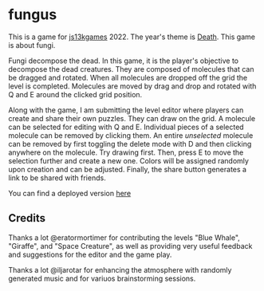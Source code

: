 # fungus

This is a game for [js13kgames](https://js13kgames.com/) 2022. The year's theme is [Death](https://medium.com/js13kgames/js13kgames-2022-has-started-73a7bd31721b).
This game is about fungi.

Fungi decompose the dead. In this game, it is the player's objective to decompose the dead creatures. They are composed of molecules that can be dragged and rotated. When all molecules are dropped off the grid the level is completed. Molecules are moved by drag and drop and rotated with Q and E around the clicked grid position.

Along with the game, I am submitting the level editor where players can create and share their own puzzles. They can draw on the grid. A molecule can be selected for editing with Q and E. Individual pieces of a selected molecule can be removed by clicking them. An entire *unselected* molecule can be removed by first toggling the delete mode with D and then clicking anywhere on the molecule. Try drawing first. Then, press E to move the selection further and create a new one. Colors will be assigned randomly upon creation and can be adjusted. Finally, the share button generates a link to be shared with friends.

You can find a deployed version [here](https://fungus.vercel.app/)

## Credits
Thanks a lot @eratormortimer for contributing the levels "Blue Whale", "Giraffe", and "Space Creature", as well as providing very useful feedback and suggestions for the editor and the game play.

Thanks a lot @iljarotar for enhancing the atmosphere with randomly generated music and for variuos brainstorming sessions.
